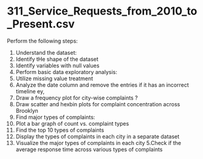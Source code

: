 # 311_Service_Requests_from_2010_to_Present.csv

Perform the following steps:
1. Understand the dataset:
  1. Identify tHe shape of the dataset
  2. Identify variables with null values
2. Perform basic data exploratory analysis:
  1. Utilize missing value treatment
  2. Analyze the date column and remove the entries if it has an incorrect timeline ey,
  3. Draw a frequency plot for city-wise complaints ?
  4. Draw scatter and hexbin plots for complaint concentration across Brooklyn
3. Find major types of complaints:
  1. Plot a bar graph of count vs. complaint types
  2. Find the top 10 types of complaints
  3. Display the types of complaints in each city in a separate dataset
4. Visualize the major types of complaints in each city
5.Check if the average response time across various types of complaints
